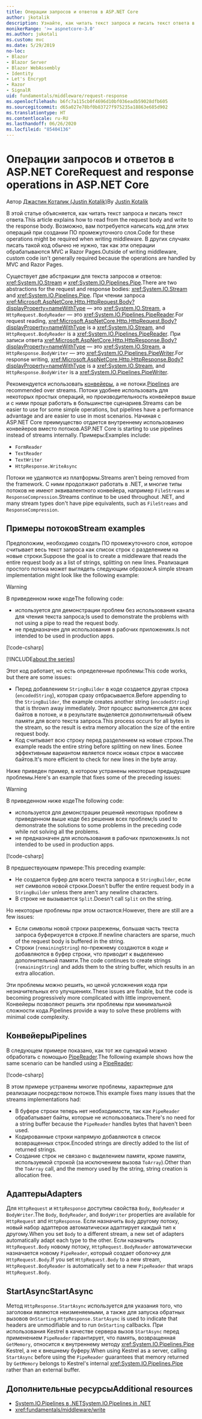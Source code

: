 ```yaml
---
title: Операции запросов и ответов в ASP.NET Core
author: jkotalik
description: Узнайте, как читать текст запроса и писать текст ответа в ASP.NET Core.
monikerRange: '>= aspnetcore-3.0'
ms.author: jukotali
ms.custom: mvc
ms.date: 5/29/2019
no-loc:
- Blazor
- Blazor Server
- Blazor WebAssembly
- Identity
- Let's Encrypt
- Razor
- SignalR
uid: fundamentals/middleware/request-response
ms.openlocfilehash: b6fc7a115cb0f4696d10bf036eadb59028dfb605
ms.sourcegitcommit: d65a027e78bf0b83727f975235a18863e685d902
ms.translationtype: HT
ms.contentlocale: ru-RU
ms.lasthandoff: 06/26/2020
ms.locfileid: "85404136"
---
```

# <a name="request-and-response-operations-in-aspnet-core"></a><span data-ttu-id="84744-103">Операции запросов и ответов в ASP.NET Core</span><span class="sxs-lookup"><span data-stu-id="84744-103">Request and response operations in ASP.NET Core</span></span>

<span data-ttu-id="84744-104">Автор [Джастин Коталик (Justin Kotalik)](https://github.com/jkotalik)</span><span class="sxs-lookup"><span data-stu-id="84744-104">By [Justin Kotalik](https://github.com/jkotalik)</span></span>

<span data-ttu-id="84744-105">В этой статье объясняется, как читать текст запроса и писать текст ответа.</span><span class="sxs-lookup"><span data-stu-id="84744-105">This article explains how to read from the request body and write to the response body.</span></span> <span data-ttu-id="84744-106">Возможно, вам потребуется написать код для этих операций при создании ПО промежуточного слоя.</span><span class="sxs-lookup"><span data-stu-id="84744-106">Code for these operations might be required when writing middleware.</span></span> <span data-ttu-id="84744-107">В других случаях писать такой код обычно не нужно, так как эти операции обрабатываются MVC и Razor Pages.</span><span class="sxs-lookup"><span data-stu-id="84744-107">Outside of writing middleware, custom code isn't generally required because the operations are handled by MVC and Razor Pages.</span></span>

<span data-ttu-id="84744-108">Существует две абстракции для текста запросов и ответов: <xref:System.IO.Stream> и <xref:System.IO.Pipelines.Pipe>.</span><span class="sxs-lookup"><span data-stu-id="84744-108">There are two abstractions for the request and response bodies: <xref:System.IO.Stream> and <xref:System.IO.Pipelines.Pipe>.</span></span> <span data-ttu-id="84744-109">При чтении запроса <xref:Microsoft.AspNetCore.Http.HttpRequest.Body?displayProperty=nameWithType> — это <xref:System.IO.Stream>, а `HttpRequest.BodyReader` — это <xref:System.IO.Pipelines.PipeReader>.</span><span class="sxs-lookup"><span data-stu-id="84744-109">For request reading, <xref:Microsoft.AspNetCore.Http.HttpRequest.Body?displayProperty=nameWithType> is a <xref:System.IO.Stream>, and `HttpRequest.BodyReader` is a <xref:System.IO.Pipelines.PipeReader>.</span></span> <span data-ttu-id="84744-110">При записи ответа <xref:Microsoft.AspNetCore.Http.HttpResponse.Body?displayProperty=nameWithType> — это <xref:System.IO.Stream>, а `HttpResponse.BodyWriter` — это <xref:System.IO.Pipelines.PipeWriter>.</span><span class="sxs-lookup"><span data-stu-id="84744-110">For response writing, <xref:Microsoft.AspNetCore.Http.HttpResponse.Body?displayProperty=nameWithType> is a <xref:System.IO.Stream>, and `HttpResponse.BodyWriter` is a <xref:System.IO.Pipelines.PipeWriter>.</span></span>

<span data-ttu-id="84744-111">Рекомендуется использовать [конвейеры](/dotnet/standard/io/pipelines), а не потоки.</span><span class="sxs-lookup"><span data-stu-id="84744-111">[Pipelines](/dotnet/standard/io/pipelines) are recommended over streams.</span></span> <span data-ttu-id="84744-112">Потоки удобнее использовать для некоторых простых операций, но производительность конвейеров выше и с ними проще работать в большинстве сценариев.</span><span class="sxs-lookup"><span data-stu-id="84744-112">Streams can be easier to use for some simple operations, but pipelines have a performance advantage and are easier to use in most scenarios.</span></span> <span data-ttu-id="84744-113">Начиная с ASP.NET Core преимущество отдается внутреннему использованию конвейеров вместо потоков.</span><span class="sxs-lookup"><span data-stu-id="84744-113">ASP.NET Core is starting to use pipelines instead of streams internally.</span></span> <span data-ttu-id="84744-114">Примеры:</span><span class="sxs-lookup"><span data-stu-id="84744-114">Examples include:</span></span>

* `FormReader`
* `TextReader`
* `TextWriter`
* `HttpResponse.WriteAsync`

<span data-ttu-id="84744-115">Потоки не удаляются из платформы.</span><span class="sxs-lookup"><span data-stu-id="84744-115">Streams aren't being removed from the framework.</span></span> <span data-ttu-id="84744-116">С ними продолжают работать в .NET, и многие типы потоков не имеют эквивалентного конвейера, например `FileStreams` и `ResponseCompression`.</span><span class="sxs-lookup"><span data-stu-id="84744-116">Streams continue to be used throughout .NET, and many stream types don't have pipe equivalents, such as `FileStreams` and `ResponseCompression`.</span></span>

## <a name="stream-examples"></a><span data-ttu-id="84744-117">Примеры потоков</span><span class="sxs-lookup"><span data-stu-id="84744-117">Stream examples</span></span>

<span data-ttu-id="84744-118">Предположим, необходимо создать ПО промежуточного слоя, которое считывает весь текст запроса как список строк с разделением на новые строки.</span><span class="sxs-lookup"><span data-stu-id="84744-118">Suppose the goal is to create a middleware that reads the entire request body as a list of strings, splitting on new lines.</span></span> <span data-ttu-id="84744-119">Реализация простого потока может выглядеть следующим образом:</span><span class="sxs-lookup"><span data-stu-id="84744-119">A simple stream implementation might look like the following example:</span></span>

> [!WARNING]
> <span data-ttu-id="84744-120">В приведенном ниже коде</span><span class="sxs-lookup"><span data-stu-id="84744-120">The following code:</span></span>
> * <span data-ttu-id="84744-121">используется для демонстрации проблем без использования канала для чтения текста запроса;</span><span class="sxs-lookup"><span data-stu-id="84744-121">Is used to demonstrate the problems with not using a pipe to read the request body.</span></span>
> * <span data-ttu-id="84744-122">не предназначен для использования в рабочих приложениях.</span><span class="sxs-lookup"><span data-stu-id="84744-122">Is not intended to be used in production apps.</span></span>

[!code-csharp[](request-response/samples/3.x/RequestResponseSample/Startup.cs?name=GetListOfStringsFromStream)]

[!INCLUDE[about the series](~/includes/code-comments-loc.md)]

<span data-ttu-id="84744-123">Этот код работает, но есть определенные проблемы:</span><span class="sxs-lookup"><span data-stu-id="84744-123">This code works, but there are some issues:</span></span>

* <span data-ttu-id="84744-124">Перед добавлением `StringBuilder` в коде создается другая строка (`encodedString`), которая сразу отбрасывается.</span><span class="sxs-lookup"><span data-stu-id="84744-124">Before appending to the `StringBuilder`, the example creates another string (`encodedString`) that is thrown away immediately.</span></span> <span data-ttu-id="84744-125">Этот процесс выполняется для всех байтов в потоке, и в результате выделяется дополнительный объем памяти для всего текста запроса.</span><span class="sxs-lookup"><span data-stu-id="84744-125">This process occurs for all bytes in the stream, so the result is extra memory allocation the size of the entire request body.</span></span>
* <span data-ttu-id="84744-126">Код считывает всю строку перед разделением на новые строки.</span><span class="sxs-lookup"><span data-stu-id="84744-126">The example reads the entire string before splitting on new lines.</span></span> <span data-ttu-id="84744-127">Более эффективным вариантом является поиск новых строк в массиве байтов.</span><span class="sxs-lookup"><span data-stu-id="84744-127">It's more efficient to check for new lines in the byte array.</span></span>

<span data-ttu-id="84744-128">Ниже приведен пример, в котором устранены некоторые предыдущие проблемы.</span><span class="sxs-lookup"><span data-stu-id="84744-128">Here's an example that fixes some of the preceding issues:</span></span>

> [!WARNING]
> <span data-ttu-id="84744-129">В приведенном ниже коде</span><span class="sxs-lookup"><span data-stu-id="84744-129">The following code:</span></span>
> * <span data-ttu-id="84744-130">используется для демонстрации решений некоторых проблем в приведенном выше коде без решения всех проблем;</span><span class="sxs-lookup"><span data-stu-id="84744-130">Is used to demonstrate the solutions to some problems in the preceding code while not solving all the problems.</span></span>
> * <span data-ttu-id="84744-131">не предназначен для использования в рабочих приложениях.</span><span class="sxs-lookup"><span data-stu-id="84744-131">Is not intended to be used in production apps.</span></span>

[!code-csharp[](request-response/samples/3.x/RequestResponseSample/Startup.cs?name=GetListOfStringsFromStreamMoreEfficient)]

<span data-ttu-id="84744-132">В предшествующем примере:</span><span class="sxs-lookup"><span data-stu-id="84744-132">This preceding example:</span></span>

* <span data-ttu-id="84744-133">Не создается буфер для всего текста запроса в `StringBuilder`, если нет символов новой строки.</span><span class="sxs-lookup"><span data-stu-id="84744-133">Doesn't buffer the entire request body in a `StringBuilder` unless there aren't any newline characters.</span></span>
* <span data-ttu-id="84744-134">В строке не вызывается `Split`.</span><span class="sxs-lookup"><span data-stu-id="84744-134">Doesn't call `Split` on the string.</span></span>

<span data-ttu-id="84744-135">Но некоторые проблемы при этом остаются:</span><span class="sxs-lookup"><span data-stu-id="84744-135">However, there are still are a few issues:</span></span>

* <span data-ttu-id="84744-136">Если символы новой строки разрежены, большая часть текста запроса буферизуется в строке.</span><span class="sxs-lookup"><span data-stu-id="84744-136">If newline characters are sparse, much of the request body is buffered in the string.</span></span>
* <span data-ttu-id="84744-137">Строки (`remainingString`) по-прежнему создаются в коде и добавляются в буфер строки, что приводит к выделению дополнительной памяти.</span><span class="sxs-lookup"><span data-stu-id="84744-137">The code continues to create strings (`remainingString`) and adds them to the string buffer, which results in an extra allocation.</span></span>

<span data-ttu-id="84744-138">Эти проблемы можно решить, но ценой усложнения кода при незначительных его улучшениях.</span><span class="sxs-lookup"><span data-stu-id="84744-138">These issues are fixable, but the code is becoming progressively more complicated with little improvement.</span></span> <span data-ttu-id="84744-139">Конвейеры позволяют решить эти проблемы при минимальной сложности кода.</span><span class="sxs-lookup"><span data-stu-id="84744-139">Pipelines provide a way to solve these problems with minimal code complexity.</span></span>

## <a name="pipelines"></a><span data-ttu-id="84744-140">Конвейеры</span><span class="sxs-lookup"><span data-stu-id="84744-140">Pipelines</span></span>

<span data-ttu-id="84744-141">В следующем примере показано, как тот же сценарий можно обработать с помощью [PipeReader](/dotnet/standard/io/pipelines#pipe).</span><span class="sxs-lookup"><span data-stu-id="84744-141">The following example shows how the same scenario can be handled using a [PipeReader](/dotnet/standard/io/pipelines#pipe):</span></span>

[!code-csharp[](request-response/samples/3.x/RequestResponseSample/Startup.cs?name=GetListOfStringFromPipe)]

<span data-ttu-id="84744-142">В этом примере устранены многие проблемы, характерные для реализации посредством потоков.</span><span class="sxs-lookup"><span data-stu-id="84744-142">This example fixes many issues that the streams implementations had:</span></span>

* <span data-ttu-id="84744-143">В буфере строки теперь нет необходимости, так как `PipeReader` обрабатывает байты, которые не использовались.</span><span class="sxs-lookup"><span data-stu-id="84744-143">There's no need for a string buffer because the `PipeReader` handles bytes that haven't been used.</span></span>
* <span data-ttu-id="84744-144">Кодированные строки напрямую добавляются в список возвращенных строк.</span><span class="sxs-lookup"><span data-stu-id="84744-144">Encoded strings are directly added to the list of returned strings.</span></span>
* <span data-ttu-id="84744-145">Создание строк не связано с выделением памяти, кроме памяти, используемой строкой (за исключением вызова `ToArray`).</span><span class="sxs-lookup"><span data-stu-id="84744-145">Other than the `ToArray` call, and the memory used by the string, string creation is allocation free.</span></span>

## <a name="adapters"></a><span data-ttu-id="84744-146">Адаптеры</span><span class="sxs-lookup"><span data-stu-id="84744-146">Adapters</span></span>

<span data-ttu-id="84744-147">Для `HttpRequest` и `HttpResponse` доступны свойства `Body`, `BodyReader` и `BodyWriter`.</span><span class="sxs-lookup"><span data-stu-id="84744-147">The `Body`, `BodyReader`, and `BodyWriter` properties are available for `HttpRequest` and `HttpResponse`.</span></span> <span data-ttu-id="84744-148">Если назначить `Body` другому потоку, новый набор адаптеров автоматически адаптирует каждый тип к другому.</span><span class="sxs-lookup"><span data-stu-id="84744-148">When you set `Body` to a different stream, a new set of adapters automatically adapt each type to the other.</span></span> <span data-ttu-id="84744-149">Если назначить `HttpRequest.Body` новому потоку, `HttpRequest.BodyReader` автоматически назначается новому `PipeReader`, который создает оболочку для `HttpRequest.Body`.</span><span class="sxs-lookup"><span data-stu-id="84744-149">If you set `HttpRequest.Body` to a new stream, `HttpRequest.BodyReader` is automatically set to a new `PipeReader` that wraps `HttpRequest.Body`.</span></span>

## <a name="startasync"></a><span data-ttu-id="84744-150">StartAsync</span><span class="sxs-lookup"><span data-stu-id="84744-150">StartAsync</span></span>

<span data-ttu-id="84744-151">Метод `HttpResponse.StartAsync` используется для указания того, что заголовки являются неизменяемыми, а также для запуска обратных вызовов `OnStarting`.</span><span class="sxs-lookup"><span data-stu-id="84744-151">`HttpResponse.StartAsync` is used to indicate that headers are unmodifiable and to run `OnStarting` callbacks.</span></span> <span data-ttu-id="84744-152">При использования Kestrel в качестве сервера вызов `StartAsync` перед применением `PipeReader` гарантирует, что память, возвращенная `GetMemory`, относится к внутреннему методу <xref:System.IO.Pipelines.Pipe> Kestrel, а не к внешнему буферу.</span><span class="sxs-lookup"><span data-stu-id="84744-152">When using Kestrel as a server, calling `StartAsync` before using the `PipeReader` guarantees that memory returned by `GetMemory` belongs to Kestrel's internal <xref:System.IO.Pipelines.Pipe> rather than an external buffer.</span></span>

## <a name="additional-resources"></a><span data-ttu-id="84744-153">Дополнительные ресурсы</span><span class="sxs-lookup"><span data-stu-id="84744-153">Additional resources</span></span>

* [<span data-ttu-id="84744-154">System.IO.Pipelines в .NET</span><span class="sxs-lookup"><span data-stu-id="84744-154">System.IO.Pipelines in .NET</span></span>](/dotnet/standard/io/pipelines)
* <xref:fundamentals/middleware/write>

<!-- Test with Postman or other tool. See image in static directory. -->
